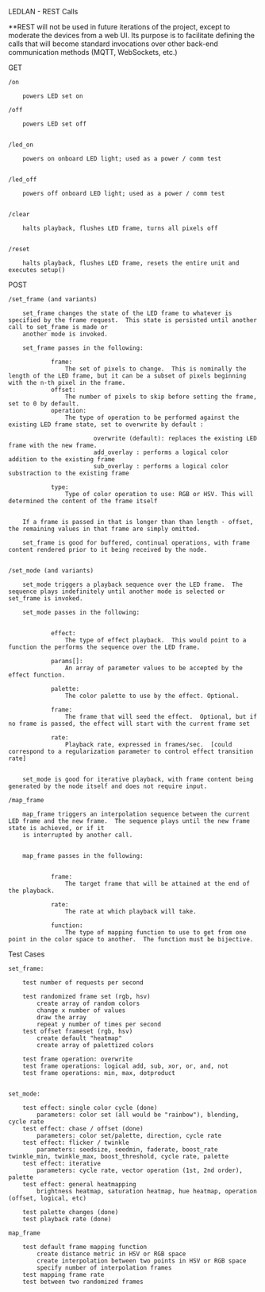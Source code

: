 LEDLAN - REST Calls

**REST will not be used in future iterations of the project, except to moderate the devices from a web UI.  Its purpose is to facilitate defining the calls that will become standard invocations over other back-end communication methods (MQTT, WebSockets, etc.)


GET

	/on
	
		powers LED set on 
		
	/off
	
		powers LED set off
		
		
	/led_on
	
		powers on onboard LED light; used as a power / comm test
		
		
	/led_off
	
		powers off onboard LED light; used as a power / comm test
		
	
	/clear
	
		halts playback, flushes LED frame, turns all pixels off
		
		
	/reset 
	
		halts playback, flushes LED frame, resets the entire unit and executes setup()



POST 

	/set_frame (and variants)
	
		set_frame changes the state of the LED frame to whatever is specified by the frame request.  This state is persisted until another call to set_frame is made or
		another mode is invoked.  
		
		set_frame passes in the following:
		
				frame:  
					The set of pixels to change.  This is nominally the length of the LED frame, but it can be a subset of pixels beginning with the n-th pixel in the frame. 
				offset:   
					The number of pixels to skip before setting the frame, set to 0 by default.  
				operation:
					The type of operation to be performed against the existing LED frame state, set to overwrite by default :
					
							overwrite (default): replaces the existing LED frame with the new frame. 
							add_overlay : performs a logical color addition to the existing frame
							sub_overlay : performs a logical color substraction to the existing frame
							
				type:
					Type of color operation to use: RGB or HSV. This will determined the content of the frame itself 
							
				
		If a frame is passed in that is longer than than length - offset, the remaining values in that frame are simply omitted.  
		
		set_frame is good for buffered, continual operations, with frame content rendered prior to it being received by the node. 
		
		
	/set_mode (and variants)
			
		set_mode triggers a playback sequence over the LED frame.  The sequence plays indefinitely until another mode is selected or set_frame is invoked. 

		set_mode passes in the following:
		
				
				effect:
					The type of effect playback.  This would point to a function the performs the sequence over the LED frame.  
					
				params[]:
					An array of parameter values to be accepted by the effect function.  
					
				palette:
					The color palette to use by the effect. Optional.   
				
				frame:
					The frame that will seed the effect.  Optional, but if no frame is passed, the effect will start with the current frame set 
			
				rate:
					Playback rate, expressed in frames/sec.  [could correspond to a regularization parameter to control effect transition rate]
					
		
		set_mode is good for iterative playback, with frame content being generated by the node itself and does not require input.
					
	/map_frame 
	
		map_frame triggers an interpolation sequence between the current LED frame and the new frame.  The sequence plays until the new frame state is achieved, or if it
		is interrupted by another call.  
					
		
		map_frame passes in the following:
		
					
				frame:
					The target frame that will be attained at the end of the playback. 
					
				rate:
					The rate at which playback will take.  
					
				function:
					The type of mapping function to use to get from one point in the color space to another.  The function must be bijective. 
					
					
					
Test Cases

	set_frame:
	
		test number of requests per second  
		    
		test randomized frame set (rgb, hsv)
			create array of random colors
			change x number of values 
			draw the array
			repeat y number of times per second
		test offset frameset (rgb, hsv)
			create default "heatmap"
			create array of palettized colors 
			
		test frame operation: overwrite
		test frame operations: logical add, sub, xor, or, and, not
		test frame operations: min, max, dotproduct
		
		
	set_mode:
		
		test effect: single color cycle (done)
			parameters: color set (all would be "rainbow"), blending, cycle rate  
		test effect: chase / offset (done)
			parameters: color set/palette, direction, cycle rate
		test effect: flicker / twinkle 
			parameters: seedsize, seedmin, faderate, boost_rate twinkle_min, twinkle_max, boost_threshold, cycle rate, palette 
		test effect: iterative 
			parameters: cycle rate, vector operation (1st, 2nd order), palette
		test effect: general heatmapping 
		    brightness heatmap, saturation heatmap, hue heatmap, operation (offset, logical, etc) 
		
		test palette changes (done)
		test playback rate (done)
		
	map_frame
		
		test default frame mapping function
			create distance metric in HSV or RGB space
			create interpolation between two points in HSV or RGB space
			specify number of interpolation frames 
		test mapping frame rate 
		test between two randomized frames
		